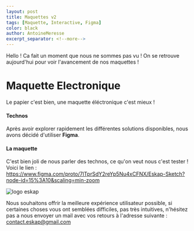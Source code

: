 ```yaml
---
layout: post
title: Maquettes v2
tags: [Maquette, Interactive, Figma]
color: black
author: AntoineMeresse
excerpt_separator: <!--more-->
---
```


Hello ! Ca fait un moment que nous ne sommes pas vu ! On se retrouve aujourd'hui pour voir l'avancement de nos maquettes !

<!--more-->

# Maquette Electronique

Le papier c'est bien, une maquette éléctronique c'est mieux !

#### Technos

Après avoir explorer rapidement les différentes solutions disponibles, nous avons décidé d'utiliser **Figma**.

#### La maquette

C'est bien joli de nous parler des technos, ce qu'on veut nous c'est tester !
Voici le lien : https://www.figma.com/proto/7lTprSdY2reYp5Nu4xCFNX/Eskap-Sketch?node-id=15%3A10&scaling=min-zoom

![logo eskap](../../../assets/img/maquette_screenshots.png "Eskap - Screenshots maquette figma")

Nous souhaitons offrir la meilleure expérience utilisateur possible, si certaines choses vous ont semblées
difficiles, pas très intuitives, n'hésitez pas a nous envoyer un mail avec vos retours à l'adresse suivante : contact.eskap@gmail.com
